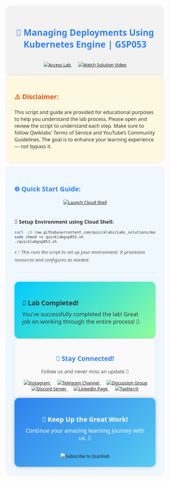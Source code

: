 
<div align="center" style="padding: 25px; background: #f2f2f2; border-radius: 15px; font-family: 'Segoe UI', Tahoma, Geneva, Verdana, sans-serif; box-shadow: 0px 0px 10px rgba(0,0,0,0.1);">

<h1 style="color: #2F80ED;">🚀 Managing Deployments Using Kubernetes Engine | GSP053 </h1>


<br/>

<a href="https://www.cloudskillsboost.google/focuses/639?parent=catalog" target="_blank" style="margin: 10px;">
  <img src="https://img.shields.io/badge/Access_Lab-4285F4?style=for-the-badge&logo=googlecloud&logoColor=white" alt="Access Lab">
</a>

<a href="https://youtu.be/gnjyl8IGsFo" target="_blank" style="margin: 10px;">
  <img src="https://img.shields.io/badge/Watch_Solution_Video-FF0000?style=for-the-badge&logo=youtube&logoColor=white" alt="Watch Solution Video">
</a>

</div>

<div style="padding: 25px; background: #fff8e1; border-radius: 15px; font-family: 'Segoe UI', Tahoma, Geneva, Verdana, sans-serif; color: #333; box-shadow: 0px 0px 10px rgba(0,0,0,0.1);">

<h2 style="color: #E65100;">⚠️ Disclaimer:</h2>

<p style="font-size: 16px;">
This script and guide are provided for educational purposes to help you understand the lab process.  
Please open and review the script to understand each step.  
Make sure to follow Qwiklabs' Terms of Service and YouTube’s Community Guidelines.  
The goal is to enhance your learning experience — not bypass it.
</p>

</div>

<br/>

<div style="padding: 25px; background: #f0f8ff; border-radius: 15px; font-family: 'Segoe UI', Tahoma, Geneva, Verdana, sans-serif; color: #333; box-shadow: 0px 0px 10px rgba(0,0,0,0.1);">

<h2 style="color: #2F80ED;">🌐 Quick Start Guide:</h2>

<div align="center" style="margin-top: 20px;">

<!-- <a href="https://console.cloud.google.com/security/sensitive-data-protection/create/discoveryConfiguration;source=DATA_PROFILE_COVERAGE_DASHBOARD;discoveryType=4?project=" target="_blank" style="margin: 10px;">
  <img src="https://img.shields.io/badge/Open_Sensitive_Data_Protection-00C9FF?style=for-the-badge&logo=googlecloud&logoColor=white" alt="Open Sensitive Data Protection">
</a> -->

<a href="https://console.cloud.google.com/home/dashboard?project=&pli=1&cloudshell=true" target="_blank" style="margin: 10px;">
  <img src="https://img.shields.io/badge/Launch_Cloud_Shell-4285F4?style=for-the-badge&logo=googlecloud&logoColor=white" alt="Launch Cloud Shell">
</a>

</div>

<br/>

<h3>🚀 Setup Environment using Cloud Shell:</h3>

```bash
curl -LO raw.githubusercontent.com/quiccklabs/Labs_solutions/master/Managing%20Deployments%20Using%20Kubernetes%20Engine/quicklabgsp053.sh
sudo chmod +x quicklabgsp053.sh
./quicklabgsp053.sh
```

<p style="font-size: 15px; color: #555;"><i>👉 This runs the script to set up your environment. It provisions resources and configures as needed.</i></p>

<hr style="border: none; height: 1px; background: #ddd; margin: 30px 0;">



<div align="left" style="padding: 25px; background: linear-gradient(135deg, #00C9FF, #92FE9D); border-radius: 15px; color: #333; font-family: 'Segoe UI', Tahoma, Geneva, Verdana, sans-serif; box-shadow: 0px 0px 12px rgba(0,0,0,0.1);">

<h2 style="margin-bottom: 10px;">🎉 Lab Completed!</h2>

<p style="font-size: 18px; margin-top: 0px;">You've successfully completed the lab! Great job on working through the entire process! 🚀</p>

</div>


<div align="center" style="padding: 20px; background-color: #f9f9f9; border-radius: 12px; box-shadow: 0px 0px 10px rgba(0,0,0,0.1);">

<h2 style="color: #2F80ED; font-family: 'Segoe UI', Tahoma, Geneva, Verdana, sans-serif;">🌟 Stay Connected!</h2>

<p style="font-size: 16px; color: #555;">Follow us and never miss an update 🚀</p>

<a href="https://www.instagram.com/quicklab_insta/" target="_blank" style="margin: 10px;">
  <img src="https://img.shields.io/badge/Instagram-E4405F?style=for-the-badge&logo=instagram&logoColor=white" alt="Instagram">
</a>

<a href="https://t.me/quiccklab" target="_blank" style="margin: 10px;">
  <img src="https://img.shields.io/badge/Join_Telegram-229ED9?style=for-the-badge&logo=telegram&logoColor=white" alt="Telegram Channel">
</a>

<a href="https://t.me/Quicklabchat" target="_blank" style="margin: 10px;">
  <img src="https://img.shields.io/badge/Discussion_Group-229ED9?style=for-the-badge&logo=telegram&logoColor=white" alt="Discussion Group">
</a>

<a href="https://discord.gg/7fAVf4USZn" target="_blank" style="margin: 10px;">
  <img src="https://img.shields.io/badge/Join_Discord-5865F2?style=for-the-badge&logo=discord&logoColor=white" alt="Discord Server">
</a>

<a href="https://www.linkedin.com/company/quicklab-linkedin/" target="_blank" style="margin: 10px;">
  <img src="https://img.shields.io/badge/Follow_on_LinkedIn-0077B5?style=for-the-badge&logo=linkedin&logoColor=white" alt="LinkedIn Page">
</a>

<a href="https://x.com/quicklab7" target="_blank" style="margin: 10px;">
  <img src="https://img.shields.io/badge/Follow_on_X-000000?style=for-the-badge&logo=x&logoColor=white" alt="Twitter/X">
</a>

</div>


<div align="center" style="padding: 25px; background: linear-gradient(135deg, #2F80ED, #56CCF2); border-radius: 15px; color: white; font-family: 'Segoe UI', Tahoma, Geneva, Verdana, sans-serif; box-shadow: 0px 0px 15px rgba(0,0,0,0.2);">

<h2 style="margin-bottom: 10px;">🚀 Keep Up the Great Work!</h2>

<p style="font-size: 18px; margin-top: 0px;">Continue your amazing learning journey with us. 🌟</p>

<br/>

<a href="https://www.youtube.com/@quick_lab" target="_blank" style="text-decoration: none;">
  <img src="https://img.shields.io/badge/Subscribe-QUICKLAB☁️-FF0000?style=for-the-badge&logo=youtube&logoColor=white" alt="Subscribe to Quicklab">
</a>

</div>
